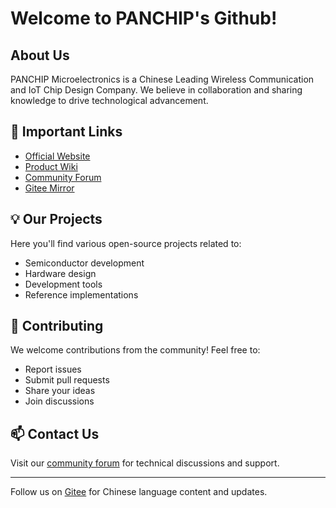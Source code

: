 # Welcome to PANCHIP's Github!

## About Us
PANCHIP Microelectronics is a Chinese Leading Wireless Communication and IoT Chip Design Company. We believe in collaboration and sharing knowledge to drive technological advancement.

## 🔗 Important Links
- [Official Website](http://www.panchip.com)
- [Product Wiki](https://wiki.panchip.com/)
- [Community Forum](https://bbs.panchip.com/)
- [Gitee Mirror](https://gitee.com/pan3029)

## 💡 Our Projects
Here you'll find various open-source projects related to:
- Semiconductor development
- Hardware design
- Development tools
- Reference implementations

## 🤝 Contributing
We welcome contributions from the community! Feel free to:
- Report issues
- Submit pull requests
- Share your ideas
- Join discussions

## 📫 Contact Us
Visit our [community forum](https://bbs.panchip.com/) for technical discussions and support.

---
Follow us on [Gitee](https://gitee.com/pan3029) for Chinese language content and updates.

